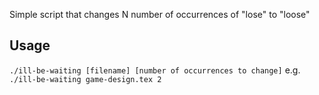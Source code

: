 Simple script that changes N number of occurrences of "lose" to "loose"

## Usage
`./ill-be-waiting [filename] [number of occurrences to change]` e.g. `./ill-be-waiting game-design.tex 2`
